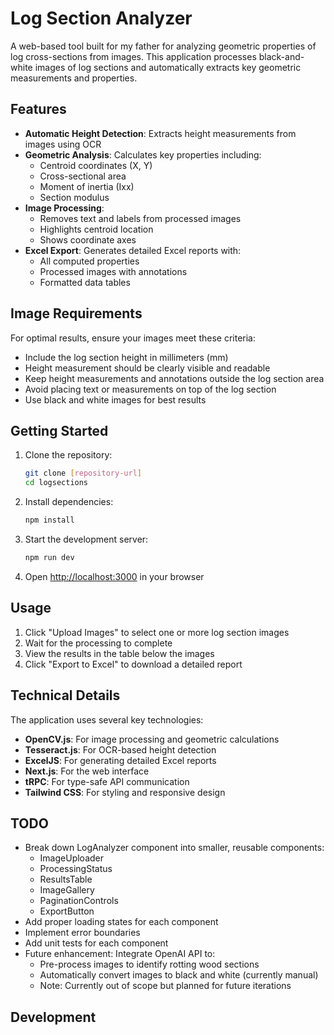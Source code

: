 # Log Section Analyzer

A web-based tool built for my father for analyzing geometric properties of log cross-sections from images. This application processes black-and-white images of log sections and automatically extracts key geometric measurements and properties.

## Features

- **Automatic Height Detection**: Extracts height measurements from images using OCR
- **Geometric Analysis**: Calculates key properties including:
  - Centroid coordinates (X, Y)
  - Cross-sectional area
  - Moment of inertia (Ixx)
  - Section modulus
- **Image Processing**: 
  - Removes text and labels from processed images
  - Highlights centroid location
  - Shows coordinate axes
- **Excel Export**: Generates detailed Excel reports with:
  - All computed properties
  - Processed images with annotations
  - Formatted data tables

## Image Requirements

For optimal results, ensure your images meet these criteria:

- Include the log section height in millimeters (mm)
- Height measurement should be clearly visible and readable
- Keep height measurements and annotations outside the log section area
- Avoid placing text or measurements on top of the log section
- Use black and white images for best results

## Getting Started

1. Clone the repository:
   ```bash
   git clone [repository-url]
   cd logsections
   ```

2. Install dependencies:
   ```bash
   npm install
   ```

3. Start the development server:
   ```bash
   npm run dev
   ```

4. Open [http://localhost:3000](http://localhost:3000) in your browser

## Usage

1. Click "Upload Images" to select one or more log section images
2. Wait for the processing to complete
3. View the results in the table below the images
4. Click "Export to Excel" to download a detailed report

## Technical Details

The application uses several key technologies:

- **OpenCV.js**: For image processing and geometric calculations
- **Tesseract.js**: For OCR-based height detection
- **ExcelJS**: For generating detailed Excel reports
- **Next.js**: For the web interface
- **tRPC**: For type-safe API communication
- **Tailwind CSS**: For styling and responsive design

## TODO

- Break down LogAnalyzer component into smaller, reusable components:
  - ImageUploader
  - ProcessingStatus
  - ResultsTable
  - ImageGallery
  - PaginationControls
  - ExportButton
- Add proper loading states for each component
- Implement error boundaries
- Add unit tests for each component
- Future enhancement: Integrate OpenAI API to:
  - Pre-process images to identify rotting wood sections
  - Automatically convert images to black and white (currently manual)
  - Note: Currently out of scope but planned for future iterations

## Development